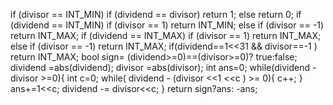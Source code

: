if (divisor == INT_MIN)
if (dividend == divisor) return 1;
else return 0;
if (dividend == INT_MIN)
if (divisor == 1) return INT_MIN;
else if (divisor == -1) return INT_MAX;
if (dividend == INT_MAX)
if (divisor == 1) return INT_MAX;
else if (divisor == -1) return INT_MAX;
if(dividend==1<<31 && divisor==-1 )
return INT_MAX;
bool sign= (dividend>=0)==(divisor>=0)? true:false;
dividend =abs(dividend);
divisor =abs(divisor);
int ans=0;
while(dividend - divisor >=0){
int c=0;
while( dividend - (divisor <<1 <<c ) >= 0){
c++;
}
ans+=1<<c;
dividend -= divisor<<c;
}
return sign?ans: -ans;